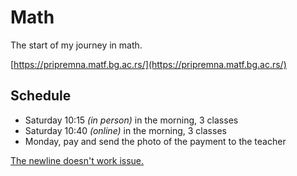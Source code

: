 # Math

The start of my journey in math.

[https://pripremna.matf.bg.ac.rs/](https://pripremna.matf.bg.ac.rs/)

## Schedule

- Saturday 10:15 _(in person)_ in the morning, 3 classes
- Saturday 10:40 _(online)_ in the morning, 3 classes
- Monday, pay and send the photo of the payment to the teacher

[The newline doesn't work issue.](https://github.com/mathjax/MathJax/issues/2312)
